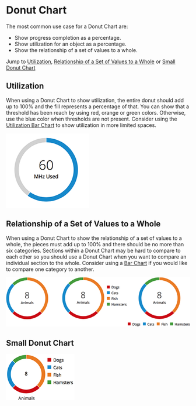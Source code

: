 # Donut Chart

The most common use case for a Donut Chart are:
- Show progress completion as a percentage.
- Show utilization for an object as a percentage.
- Show the relationship of a set of values to a whole.

Jump to [Utilization](#utilization), [Relationship of a Set of Values to a Whole](#relationship-of-a-set-of-values-to-a-whole) or [Small Donut Chart](#small-donut-chart)


## Utilization
When using a Donut Chart to show utilization, the entire donut should add up to 100% and the fill represents a percentage of that. You can show that a threshold has been reach by using red, orange or green colors. Otherwise, use the blue color when thresholds are not present. Consider using the [Utilization Bar Chart](https://patternfly.org/pattern-library/data-visualization/utilization-bar-chart) to show utilization in more limited spaces.

![donut-chart-example-1](img/utilization-donut-chart.png)

## Relationship of a Set of Values to a Whole
When using a Donut Chart to show the relationship of a set of values to a whole, the pieces must add up to 100% and there should be no more than six categories. Sections within a Donut Chart may be hard to compare to each other so you should use a Donut Chart when you want to compare an individual section to the whole. Consider using a [Bar Chart](https://patternfly.org/pattern-library/data-visualization/bar-chart) if you would like to compare one category to another.

![donut-chart-example-1](img/set-of-values-donut-chart.png)

## Small Donut Chart
![#donut-chart-example-3](img/legend-donut-chart.png)
